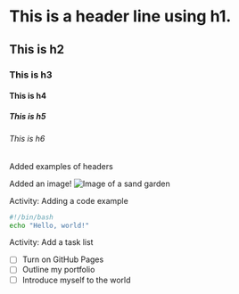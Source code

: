 # This is a header line using h1.
## This is h2
### This is h3
#### This is h4
##### This is h5
###### This is h6

Added examples of headers

Added an image!
![Image of a sand garden](https://images.pexels.com/photos/13572878/pexels-photo-13572878.jpeg?auto=compress&cs=tinysrgb&w=1260&h=750&dpr=1)

Activity: Adding a code example

``` bash
#!/bin/bash
echo "Hello, world!"

```

Activity: Add a task list

- [ ] Turn on GitHub Pages
- [ ] Outline my portfolio
- [ ] Introduce myself to the world
